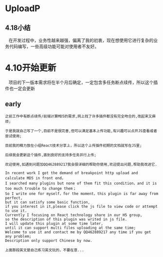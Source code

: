 # UploadP

4.18小结
---------
    在开发过程中，业务性越来越强，偏离了我的初衷，现在想使用它进行复杂的业务代码编写，一些高级功能可能对使用者不友好。

4.10开始更新
========
    项目的下一版本需求将在半个月后确定，一定包含多任务断点续传，所以这个插件也一定会更新
    
early 
-----------
    之前工作中有断点续传/前端计算MD5的需求,网上找了许多插件都没有完全吻合的,改起来又麻烦;
    
    于是我就自己写了一个,目前不是很完善,但可以满足基本上传功能,有兴趣可以点开JS查看或者尝试使用;
    
    目前我的精力放在小组React技术分享上，所以这个上传插件初期的文档就写在JS里;
    
    后续我会更新这个插件,直到良好的支持多任务并行上传;
    
    欢迎使用,如遇到问题加QQ462889217我会很详细的帮助你使用,欢迎提出问题,帮助我改进它.

    In recent work I got the demand of breakpoint http upload and calculate MD5 in front end，
    I searched many plugins but none of them fit this condition，and it is too much trouble to change them；
    So I write one for myself，for the moment，this plugin is far away from perfect,
    but it can satisfy some basic function,
    if you interest in it,please click the js file to view code or attempt to use it.
    Currently I focusing on React technology share in our H5 group,
    so the description of this plugin was writed in js file.
    I will update this plugin at some time later,
    until it can support multi files uploading at the same time;
    Welcome to use it and contact me by QQ462889217 any time if you get any problem;
    Description only support Chinese by now.
    
    上面那段英文是自己练习英文玩的，不要在意...
